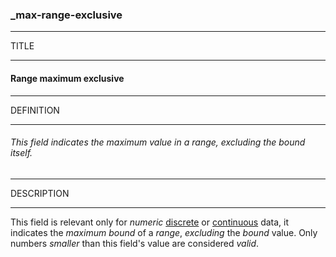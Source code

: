 ### _max-range-exclusive



------
TITLE

------

#### Range maximum exclusive



------
DEFINITION

------

###### This field indicates the maximum value in a range, excluding the bound itself.



------
DESCRIPTION

------

This field is relevant only for *numeric* [discrete](_type_integer) or [continuous](_type_number) data, it indicates the *maximum bound* of a *range*, *excluding* the *bound* value. Only numbers *smaller* than this field's value are considered *valid*.